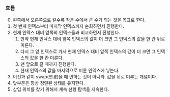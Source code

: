 ### 흐름
0. 왼쪽에서 오른쪽으로 갈수록 작은 수에서 큰 수가 되는 것을 목표로 한다.
1. 첫 번째 인덱스부터 마지막 인덱스까지 순회하면서 진행한다.
2. 현재 인덱스 대비 앞쪽의 인덱스들과 비교하면서 진행한다.
	1. 만약 현재 인덱스 대비 앞쪽 인덱스의 값이 더 크면 그 인덱스의 값을 한 칸 뒤로 미룬다.
	2. 다시 그 앞 인덱스로 가서 현재 인덱스 대비 앞쪽 인덱스의 값이 더 크면 그 인덱스의 값을 한 칸 미룬다.
	3. 맨 앞으로 갈 때까지 진행한다.
	4. 현재 인덱스의 값을 마지막으로 미룬 인덱스에 넣는다.
3. 이전과 같이 swap(변경)을 매 번하는 것이 아니라. 값을 뒤로 미루는 개념이다.
4. 앞부분은 항상 정렬된 상태를 유지한다.
5. 삽입 위치를 찾기 위해서 계속 선형 탐색을 지속한다.